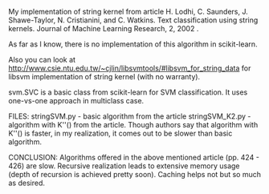 My implementation of string kernel from article
    H. Lodhi, C. Saunders, J. Shawe-Taylor, N. Cristianini, and C. Watkins.
    Text classification using string kernels. Journal of Machine Learning Research, 2, 2002 .

As far as I know, there is no implementation of this algorithm in scikit-learn.

Also you can look at http://www.csie.ntu.edu.tw/~cjlin/libsvmtools/#libsvm_for_string_data for libsvm implementation
of string kernel (with no warranty).

svm.SVC is a basic class from scikit-learn for SVM classification. It uses one-vs-one approach in multiclass case.

FILES:
stringSVM.py - basic algorithm from the article
stringSVM_K2.py - algorithm with K''() from the article. Though authors say that algorithm with K''() is faster,
    in my realization, it comes out to be slower than basic algorithm.

CONCLUSION:
Algorithms offered in the above mentioned article (pp. 424 - 426) are slow. Recursive realization leads to extensive
 memory usage (depth of recursion is achieved pretty soon). Caching helps not but so much as desired.